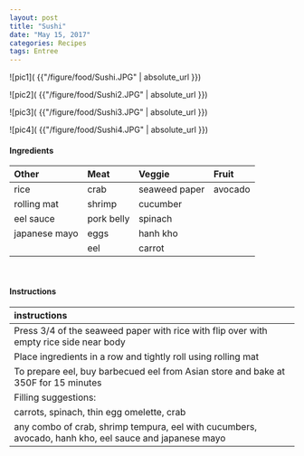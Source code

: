 ```yaml
---
layout: post
title: "Sushi"
date: "May 15, 2017"
categories: Recipes
tags: Entree
---
```




![pic1]( {{"/figure/food/Sushi.JPG" | absolute_url }})

![pic2]( {{"/figure/food/Sushi2.JPG" | absolute_url }})

![pic3]( {{"/figure/food/Sushi3.JPG" | absolute_url }})

![pic4]( {{"/figure/food/Sushi4.JPG" | absolute_url }})




#### Ingredients

<table class = "presenttab">
 <thead>
  <tr>
   <th style="text-align:left;"> Other </th>
   <th style="text-align:left;"> Meat </th>
   <th style="text-align:left;"> Veggie </th>
   <th style="text-align:left;"> Fruit </th>
  </tr>
 </thead>
<tbody>
  <tr>
   <td style="text-align:left;"> rice </td>
   <td style="text-align:left;"> crab </td>
   <td style="text-align:left;"> seaweed paper </td>
   <td style="text-align:left;"> avocado </td>
  </tr>
  <tr>
   <td style="text-align:left;"> rolling mat </td>
   <td style="text-align:left;"> shrimp </td>
   <td style="text-align:left;"> cucumber </td>
   <td style="text-align:left;">  </td>
  </tr>
  <tr>
   <td style="text-align:left;"> eel sauce </td>
   <td style="text-align:left;"> pork belly </td>
   <td style="text-align:left;"> spinach </td>
   <td style="text-align:left;">  </td>
  </tr>
  <tr>
   <td style="text-align:left;"> japanese mayo </td>
   <td style="text-align:left;"> eggs </td>
   <td style="text-align:left;"> hanh kho </td>
   <td style="text-align:left;">  </td>
  </tr>
  <tr>
   <td style="text-align:left;">  </td>
   <td style="text-align:left;"> eel </td>
   <td style="text-align:left;"> carrot </td>
   <td style="text-align:left;">  </td>
  </tr>
</tbody>
</table>

<br>

#### Instructions

<table class = "presenttabnoh">
 <thead>
  <tr>
   <th style="text-align:left;"> instructions </th>
  </tr>
 </thead>
<tbody>
  <tr>
   <td style="text-align:left;"> Press 3/4 of the seaweed paper with rice with flip over with empty rice side near body </td>
  </tr>
  <tr>
   <td style="text-align:left;"> Place ingredients in a row and tightly roll using rolling mat </td>
  </tr>
  <tr>
   <td style="text-align:left;"> To prepare eel, buy barbecued eel from Asian store and bake at 350F for 15 minutes </td>
  </tr>
  <tr>
   <td style="text-align:left;"> Filling suggestions: </td>
  </tr>
  <tr>
   <td style="text-align:left;"> carrots, spinach, thin egg omelette, crab </td>
  </tr>
  <tr>
   <td style="text-align:left;"> any combo of crab, shrimp tempura, eel with cucumbers, avocado, hanh kho, eel sauce and japanese mayo </td>
  </tr>
</tbody>
</table>

